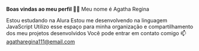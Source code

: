 **Boas vindas ao meu perfil 💙💙**
Meu nome é Agatha Regina 

Estou estudando na Alura
Estou me desenvolvendo na linguagem JavaScript
Utilizo esse espaço para minha organização e compartilhamento dos meu projetos desenvolvidos
Você pode entrar em contato comigo 📫
agatharegina111@email.com

